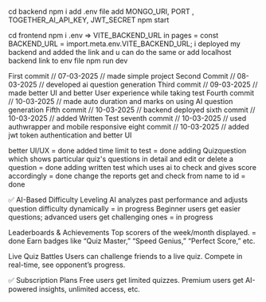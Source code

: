 <!-- steps to run project -->

<!-- for backend -->
cd backend
npm i
add .env file
add MONGO_URI, PORT , TOGETHER_AI_API_KEY, JWT_SECRET
npm start

<!-- for frontend -->
cd frontend npm i
.env => VITE_BACKEND_URL
in pages = const BACKEND_URL = import.meta.env.VITE_BACKEND_URL;
i deployed my backend and added the link and u can do the same or add localhost backend link to env file
npm run dev

<!-- done -->

<!-- project progress report -->
First commit // 07-03-2025 // made simple project
Second Commit // 08-03-2025 // developed ai question generation
Third commit // 09-03-2025 // made better UI and better User experience while taking test
Fourth commit // 10-03-2025 // made auto duration and marks on using AI question generation 
Fifth commit // 10-03-2025 // backend deployed
sixth commit // 10-03-2025 // added Written Test 
seventh commit // 10-03-2025 // used authwrapper and mobile responsive
eight commit // 10-03-2025 // added jwt token authentication and better UI 

<!-- for future -->
better UI/UX = done
added time limit to test = done
adding Quizquestion which shows particular quiz's questions in detail and edit or delete a question =  done
adding written test which uses ai to check and gives score accordingly = done 
change the reports get and check from name to id = done

✅ AI-Based Difficulty Leveling
AI analyzes past performance and adjusts question difficulty dynamically = in progress
Beginner users get easier questions; advanced users get challenging ones = in progress

Leaderboards & Achievements
Top scorers of the week/month displayed. = done
Earn badges like “Quiz Master,” “Speed Genius,” “Perfect Score,” etc.

 Live Quiz Battles
Users can challenge friends to a live quiz.
Compete in real-time, see opponent’s progress.

✅ Subscription Plans
Free users get limited quizzes.
Premium users get AI-powered insights, unlimited access, etc.
